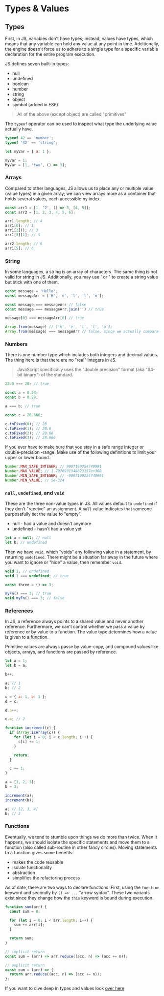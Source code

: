 # Types & Values

## Types

First, in JS, variables don't have types; instead, values have types, which means that any variable can hold any value at any point in time. Additionally, the engine doesn't force us to adhere to a single type for a specific variable declaration for the entire program execution.

JS defines seven built-in types:

- null
- undefined
- boolean
- number
- string
- object
- symbol (added in ES6)

> All of the above (except object) are called "primitives"

The `typeof` operator can be used to inspect what type the underlying value actually have.

```js
typeof 42 == 'number';
typeof '42' == 'string';
```

```js
let myVar = { a: 1 };

myVar = 1;
MyVar = [1, 'two', () => 3];
```

### Arrays

Compared to other languages, JS allows us to place any or multiple value (value types) in a given array; we can view arrays more as a container that holds several values, each accessible by index.

```js
const arr1 = [1, '2', () => 3, [4, 5]];
const arr2 = [1, 2, 3, 4, 5, 6];

arr1.length; // 4
arr1[0]; // 1
arr1[2](); // 3
arr1[3][1]; // 5

arr2.length; // 6
arr1[5]; // 6
```

### String

In some languages, a string is an array of characters. The same thing is not valid for string in JS. Additionally, you may use \' or \" to create a string value but stick with one of them.

```js
const message = 'Hello';
const messageArr = ['H', 'e', 'l', 'l', 'o'];

const message === messageArr // false
const message === messageArr.join('') // true

message[0] === messageArr[0] // true

Array.from(message) // ['H', 'e', 'l', 'l', 'o'];
Array.from(message) === messageArr // false, since we actually compare a reference in this case.
```

### Numbers

There is one number type which includes both integers and decimal values. The thing here is that there are no "real" integers in JS.

> JavaScript specifically uses the "double precision" format (aka "64-bit binary") of the standard.

```js
28.0 === 28; // true

const a = 0.28;
const b = 0.28;

a === b; // true

const c = 28.666;

c.toFixed(0); // 28
c.toFixed(1); // 28.6
c.toFixed(2); // 28.66
c.toFixed(3); // 28.666
```

If you ever have to make sure that you stay in a safe range integer or double-precision -range. Make use of the following definitions to limit your upper or lower bound.

```js
Number.MAX_SAFE_INTEGER; // 9007199254740991
Number.MAX_VALUE; // 1.7976931348623157e+308
Number.MIN_SAFE_INTEGER; // -9007199254740991
Number.MIN_VALUE; // 5e-324
```

### `null`, `undefined`, and `void`

These are the three non-value types in JS. All values default to `undefined` if they don't "receive" an assignment. A `null` value indicates that someone purposefully set the value to "empty".

- null - had a value and doesn't anymore
- undefined - hasn't had a value yet

```js
let a = null; // null
let b; // undefined
```

Then we have `void`, which "voids" any following value in a statement, by returning `undefined`. There might be a situation far away in the future where you want to ignore or "hide" a value, then remember `void`.

```js
void 1; // undefined
void 1 === undefined; // true

const three = () => 3;

myFn() === 3; // true
void myFn() === 3; // false
```

### References

In JS, a reference always points to a shared value and never another reference. Furthermore, we can't control whether we pass a value by reference or by value to a function. The value type determines how a value is given to a function.

Primitive values are always passe by value-copy, and compound values like objects, arrays, and functions are passed by reference.

```js
let a = 1;
let b = a;

b++;

a; // 1
b; // 2

c = { a: 1, b: 1 };
d = c;

d.a++;

c.a; // 2
```

```js
function increment(c) {
  if (Array.isArray(c)) {
    for (let i = 0; i < c.length; i++) {
      c[i] += 1;
    }

    return;
  }

  c += 1;
}

a = [1, 2, 3];
b = 3;

increment(a);
increment(b);

a; // [2, 3, 4]
b; // 3
```

### Functions

Eventually, we tend to stumble upon things we do more than twice. When it happens, we should isolate the specific statements and move them to a function (also called sub-routine in other fancy circles). Moving statements to a function gives some benefits:

- makes the code reusable
- isolate functionality
- abstraction
- simplifies the refactoring process

As of date, there are two ways to declare functions. First, using the `function` keyword and secondly by `() => ...` "arrow syntax". These two variants exist since they change how the `this` keyword is bound during execution.

```js
function sum(arr) {
  const sum = 0;

  for (let i = 0; i < arr.length; i++) {
    sum += arr[i];
  }

  return sum;
}

// implicit return
const sum = (arr) => arr.reduce((acc, n) => (acc += n));

// explicit return
const sum = (arr) => {
  return arr.reduce((acc, n) => (acc += n));
};
```

If you want to dive deep in types and values look [over here](https://github.com/getify/You-Dont-Know-JS/blob/1st-ed/types%20%26%20grammar/ch2.md)

